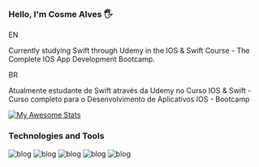 ### Hello, I'm Cosme Alves 🖐️

EN

Currently studying Swift through Udemy in the IOS & Swift Course - The Complete IOS App Development Bootcamp.

BR

Atualmente estudante de Swift através da Udemy no Curso IOS & Swift - Curso completo para o Desenvolvimento de Aplicativos IOS - Bootcamp

[![My Awesome Stats](https://awesome-github-stats.azurewebsites.net/user-stats/cosmealvess?cardType=github&theme=yeblu&Border=DDD5C8&Background=3F4EDD)](https://git.io/awesome-stats-card)

### Technologies and Tools


![blog](https://img.shields.io/badge/Swift-FA7343?style=for-the-badge&logo=swift&logoColor=white)
![blog](https://img.shields.io/badge/Xcode-007ACC?style=for-the-badge&logo=Xcode&logoColor=white)
![blog](https://img.shields.io/badge/GIT-E44C30?style=for-the-badge&logo=git&logoColor=white)
![blog](https://img.shields.io/badge/Firebase-FA7343?style=for-the-badge&logo=firebase&logoColor=white)
![blog](https://img.shields.io/badge/Java-ED8B00?style=for-the-badge&logo=java&logoColor=white)

